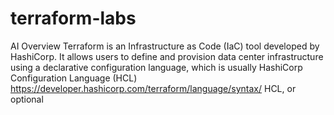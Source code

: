 # terraform-labs
AI Overview Terraform is an Infrastructure as Code (IaC) tool developed by HashiCorp. It allows users to define and provision data center infrastructure using a declarative configuration language, which is usually HashiCorp Configuration Language (HCL) https://developer.hashicorp.com/terraform/language/syntax/ HCL, or optional
